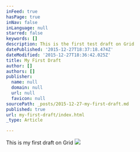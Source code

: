 ```yaml
---
inFeed: true
hasPage: true
inNav: false
inLanguage: null
starred: false
keywords: []
description: This is the first test draft on Grid
datePublished: '2015-12-27T18:37:18.474Z'
dateModified: '2015-12-27T18:36:42.025Z'
title: My First Draft
author: []
authors: []
publisher:
  name: null
  domain: null
  url: null
  favicon: null
sourcePath: _posts/2015-12-27-my-first-draft.md
published: true
url: my-first-draft/index.html
_type: Article

---
```

This is my first draft on Grid
![](https://the-grid-user-content.s3-us-west-2.amazonaws.com/97c50c18-a43f-4af5-a167-214b3733c957.jpg)